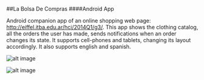##La Bolsa De Compras
####Android App

Android companion app of an online shopping web page:
http://eiffel.itba.edu.ar/hci/2014Q1/g3/.
This app shows the clothing catalog, all the orders the
user has made, sends notifications when an order changes
its state.
It supports cell-phones and tablets, changing its layout
accordingly. 
It also supports english and spanish.

![alt image](http://s7.postimg.org/wzw3tc4pn/2014_06_26_15_39_55.png "Image")

![alt image](http://s30.postimg.org/h9dqembc1/2014_06_26_15_41_20.png "Image")

